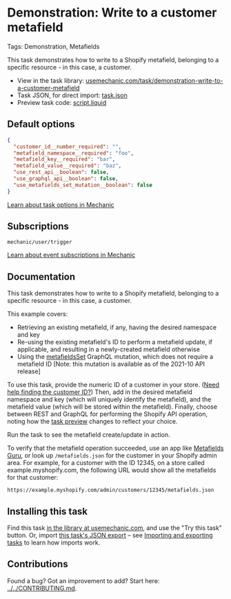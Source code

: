# Demonstration: Write to a customer metafield

Tags: Demonstration, Metafields

This task demonstrates how to write to a Shopify metafield, belonging to a specific resource - in this case, a customer.

* View in the task library: [usemechanic.com/task/demonstration-write-to-a-customer-metafield](https://usemechanic.com/task/demonstration-write-to-a-customer-metafield)
* Task JSON, for direct import: [task.json](../../tasks/demonstration-write-to-a-customer-metafield.json)
* Preview task code: [script.liquid](./script.liquid)

## Default options

```json
{
  "customer_id__number_required": "",
  "metafield_namespace__required": "foo",
  "metafield_key__required": "bar",
  "metafield_value__required": "baz",
  "use_rest_api__boolean": false,
  "use_graphql_api__boolean": false,
  "use_metafields_set_mutation__boolean": false
}
```

[Learn about task options in Mechanic](https://docs.usemechanic.com/article/471-task-options)

## Subscriptions

```liquid
mechanic/user/trigger
```

[Learn about event subscriptions in Mechanic](https://docs.usemechanic.com/article/408-subscriptions)

## Documentation

This task demonstrates how to write to a Shopify metafield, belonging to a specific resource - in this case, a customer.

This example covers:

* Retrieving an existing metafield, if any, having the desired namespace and key
* Re-using the existing metafield's ID to perform a metafield update, if applicable, and resulting in a newly-created metafield otherwise
* Using the [metafieldsSet](https://shopify.dev/api/admin-graphql/2021-10/mutations/metafieldsset) GraphQL mutation, which does not require a metafield ID [Note: this mutation is available as of the 2021-10 API release]

To use this task, provide the numeric ID of a customer in your store. ([Need help finding the customer ID?](https://learn.mechanic.dev/techniques/finding-a-resource-id)) Then, add in the desired metafield namespace and key (which will uniquely identify the metafield), and the metafield value (which will be stored within the metafield). Finally, choose between REST and GraphQL for performing the Shopify API operation, noting how the [task preview](https://learn.mechanic.dev/core/tasks/previews) changes to reflect your choice.

Run the task to see the metafield create/update in action.

To verify that the metafield operation succeeded, use an app like [Metafields Guru](https://apps.shopify.com/metafields-editor-2), or look up `/metafields.json` for the customer in your Shopify admin area. For example, for a customer with the ID 12345, on a store called example.myshopify.com, the following URL would show all the metafields for that customer:

`https://example.myshopify.com/admin/customers/12345/metafields.json`

## Installing this task

Find this task [in the library at usemechanic.com](https://usemechanic.com/task/demonstration-write-to-a-customer-metafield), and use the "Try this task" button. Or, import [this task's JSON export](../../tasks/demonstration-write-to-a-customer-metafield.json) – see [Importing and exporting tasks](https://docs.usemechanic.com/article/505-importing-and-exporting-tasks) to learn how imports work.

## Contributions

Found a bug? Got an improvement to add? Start here: [../../CONTRIBUTING.md](../../CONTRIBUTING.md).
